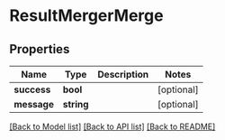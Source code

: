 # ResultMergerMerge

## Properties

 Name        | Type       | Description | Notes      
-------------|------------|-------------|------------
 **success** | **bool**   |             | [optional] 
 **message** | **string** |             | [optional] 

[[Back to Model list]](../../README.md#documentation-for-models) [[Back to API list]](../../README.md#documentation-for-api-endpoints) [[Back to README]](../../README.md)


